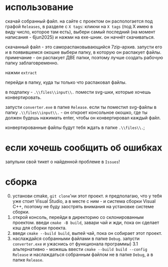# использование

скачай собранный файл. на сайте с проектом он распологается под графой `Releases`, в разделе с `X tags`: кликни на `X tags` (под X имею в виду число, которое там есть), выбери самый последний (на момент написания - 6jun2025) и нажми на exe-шник. он начнёт скачиваться.

скачанный файл - это самораспаковывающийся 7zip-архив. запусти его и в появившемся окошке выбери папку, в которую он распакует файлы. примечание - он распакует ДВЕ папки, поэтому лучше создать рабочую папку заблаговременно.

нажми `extract`

перейди в папку, куда ты только что распаковал файлы.

в подпапку - `.\\files\\input\\.` помести svg-шки, которые хочешь конвертировать.

запусти `converter.exe` в папке `Release`. если ты поместил svg-файлы в папку `.\\files\\input\\.` - он откроет консольное окошко, где ты должен будешь нажимать enter, чтобы он конвертировал каждый файл.

конвертированные файлы будут тебя ждать в папке `.\\files\\.`;

# если хочешь сообщить об ошибках

запульни свой тикет о найденной проблеме в `Issues`!

# сборка

0. установи cmake, `git clone`'ни этот проект. я предполагаю, что у тебя уже стоит Visual Studio, а в месте с ним - и система сборки Visual C++, поэтому не буду заострять внимания на установке системе сборки.
1. открой консоль, перейди в директорию со склонированным проектом. введи `cmake -B build`, завари чай и жди, пока он сделает кэш для сборки проекта.
2. введи `cmake --build build`, выпей чай, пока он собирает этот проект.
3. наслаждайся собранными файлами в папке `Debug`. запусти `converter.exe` и ужаснись от функционала программы)
3.1 альтернативно - можешь ввести `cmake --build build --config Release` и наслаждаться собранным файлом не в папке `Debug`, а в папке `Release`.
